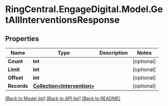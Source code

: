 # RingCentral.EngageDigital.Model.GetAllInterventionsResponse
## Properties

Name | Type | Description | Notes
------------ | ------------- | ------------- | -------------
**Count** | **int** |  | [optional] 
**Limit** | **int** |  | [optional] 
**Offset** | **int** |  | [optional] 
**Records** | [**Collection&lt;Intervention&gt;**](Intervention.md) |  | [optional] 

[[Back to Model list]](../README.md#documentation-for-models) [[Back to API list]](../README.md#documentation-for-api-endpoints) [[Back to README]](../README.md)

